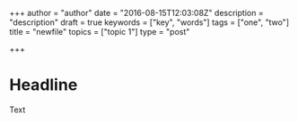 +++
author = "author"
date = "2016-08-15T12:03:08Z"
description = "description"
draft = true
keywords = ["key", "words"]
tags = ["one", "two"]
title = "newfile"
topics = ["topic 1"]
type = "post"

+++
# Headline

Text
